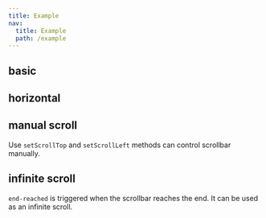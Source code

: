 ```yaml
---
title: Example
nav:
  title: Example
  path: /example
---
```


## basic

<code src="./demo/basic.tsx"></code>

## horizontal

<code src="./demo/horizontal.tsx"></code>

## manual scroll

Use `setScrollTop` and `setScrollLeft` methods can control scrollbar manually.

<code src="./demo/manual.tsx"></code>

## infinite scroll

`end-reached` is triggered when the scrollbar reaches the end. It can be used as an infinite scroll.

<code src="./demo/infinite.tsx"></code>
